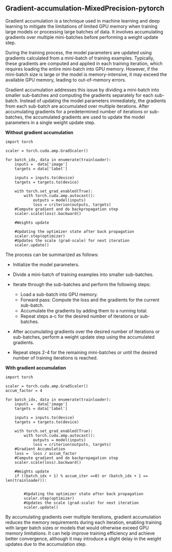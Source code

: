 ## Gradient-accumulation-MixedPrecision-pytorch



Gradient accumulation is a technique used in machine learning and deep learning to mitigate the limitations of limited GPU memory when training large models or processing large batches of data. It involves accumulating gradients over multiple mini-batches before performing a weight update step.

During the training process, the model parameters are updated using gradients calculated from a mini-batch of training examples. Typically, these gradients are computed and applied in each training iteration, which requires loading the entire mini-batch into GPU memory. However, if the mini-batch size is large or the model is memory-intensive, it may exceed the available GPU memory, leading to out-of-memory errors.

Gradient accumulation addresses this issue by dividing a mini-batch into smaller sub-batches and computing the gradients separately for each sub-batch. Instead of updating the model parameters immediately, the gradients from each sub-batch are accumulated over multiple iterations. After accumulating gradients for a predetermined number of iterations or sub-batches, the accumulated gradients are used to update the model parameters in a single weight update step.


**Without gradient accumulation**
```
import torch

scaler = torch.cuda.amp.GradScaler()

for batch_idx, data in enumerate(trainloader):
    inputs =  data['image']
    targets = data['label']
   
    inputs = inputs.to(device)
    targets = targets.to(device)
   
    with torch.set_grad_enabled(True):
        with torch.cuda.amp.autocast():
            outputs = model(inputs)
            loss = criterion(outputs, targets)
    #Compute gradient and do backpropagation step
    scaler.scale(loss).backward()
   
    #Weights update

    #Updating the optimizer state after back propagation
    scaler.step(optimizer)
    #Updates the scale (grad-scale) for next iteration
    scaler.update()
```

The process can be summarized as follows:

- Initialize the model parameters.
- Divide a mini-batch of training examples into smaller sub-batches.
- Iterate through the sub-batches and perform the following steps:
  
    -  Load a sub-batch into GPU memory.
    -  Forward pass: Compute the loss and the gradients for the current sub-batch.
    -  Accumulate the gradients by adding them to a running total.
    -  Repeat steps a-c for the desired number of iterations or sub-batches.
- After accumulating gradients over the desired number of iterations or sub-batches, perform a weight update step using the accumulated gradients.
- Repeat steps 2-4 for the remaining mini-batches or until the desired number of training iterations is reached.

**With gradient accumulation**


```
import torch

scaler = torch.cuda.amp.GradScaler()
accum_factor = 4

for batch_idx, data in enumerate(trainloader):
    inputs =  data['image']
    targets = data['label']
   
    inputs = inputs.to(device)
    targets = targets.to(device)
   
    with torch.set_grad_enabled(True):
        with torch.cuda.amp.autocast():
            outputs = model(inputs)
            loss = criterion(outputs, targets)
    #Gradient Accumulation
    loss =  loss / accum_factor
    #Compute gradient and do backpropagation step
    scaler.scale(loss).backward()
   
    #Weights update
    if ((batch_idx + 1) % accum_iter ==0) or (batch_idx + 1 == len(trainloader)):
       

        #Updating the optimizer state after back propagation
        scaler.step(optimizer)
        #Updates the scale (grad-scale) for next iteration
        scaler.update()
```
By accumulating gradients over multiple iterations, gradient accumulation reduces the memory requirements during each iteration, enabling training with larger batch sizes or models that would otherwise exceed GPU memory limitations. It can help improve training efficiency and achieve better convergence, although it may introduce a slight delay in the weight updates due to the accumulation step.
